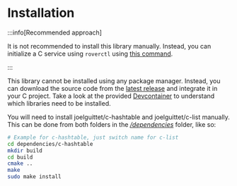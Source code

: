 # Installation

:::info[Recommended approach]

It is not recommended to install this library manually. Instead, you can initialize a C service using `roverctl` using [this command](https://ase.vu.nl/docs/framework/Software/rover/roverctl/usage/#initialize-a-service).

:::

This library cannot be installed using any package manager. Instead, you can download the source code from the [latest release](https://github.com/VU-ASE/roverlib-c/releases/latest) and integrate it in your C project. Take a look at the provided [Devcontainer](https://github.com/VU-ASE/roverlib-c/tree/main/.devcontainer) to understand which libraries need to be installed.

You will need to install joelguittet/c-hashtable and joelguittet/c-list manually. This can be done from both folders in the [*/dependencies*](https://github.com/VU-ASE/roverlib-c/tree/main/dependencies) folder, like so:

```bash
# Example for c-hashtable, just switch name for c-list
cd dependencies/c-hashtable
mkdir build
cd build
cmake ..
make
sudo make install
```






